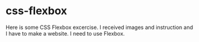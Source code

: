 # css-flexbox 
Here is some CSS Flexbox excercise. I received images and instruction and I have to make a website. I need to use Flexbox.